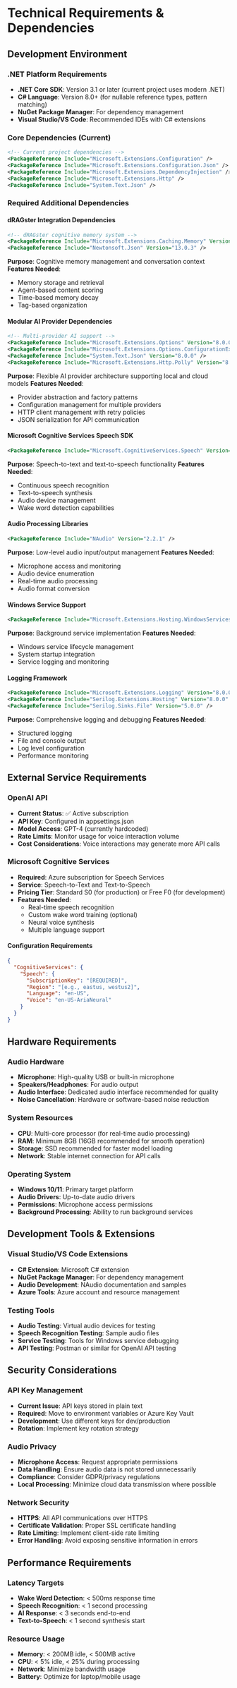 # Technical Requirements & Dependencies

## Development Environment

### .NET Platform Requirements
- **.NET Core SDK**: Version 3.1 or later (current project uses modern .NET)
- **C# Language**: Version 8.0+ (for nullable reference types, pattern matching)
- **NuGet Package Manager**: For dependency management
- **Visual Studio/VS Code**: Recommended IDEs with C# extensions

### Core Dependencies (Current)
```xml
<!-- Current project dependencies -->
<PackageReference Include="Microsoft.Extensions.Configuration" />
<PackageReference Include="Microsoft.Extensions.Configuration.Json" />
<PackageReference Include="Microsoft.Extensions.DependencyInjection" />
<PackageReference Include="Microsoft.Extensions.Http" />
<PackageReference Include="System.Text.Json" />
```

### Required Additional Dependencies

#### dRAGster Integration Dependencies
```xml
<!-- dRAGster cognitive memory system -->
<PackageReference Include="Microsoft.Extensions.Caching.Memory" Version="8.0.0" />
<PackageReference Include="Newtonsoft.Json" Version="13.0.3" />
```
**Purpose**: Cognitive memory management and conversation context
**Features Needed**:
- Memory storage and retrieval
- Agent-based content scoring
- Time-based memory decay
- Tag-based organization

#### Modular AI Provider Dependencies
```xml
<!-- Multi-provider AI support -->
<PackageReference Include="Microsoft.Extensions.Options" Version="8.0.0" />
<PackageReference Include="Microsoft.Extensions.Options.ConfigurationExtensions" Version="8.0.0" />
<PackageReference Include="System.Text.Json" Version="8.0.0" />
<PackageReference Include="Microsoft.Extensions.Http.Polly" Version="8.0.0" />
```
**Purpose**: Flexible AI provider architecture supporting local and cloud models
**Features Needed**:
- Provider abstraction and factory patterns
- Configuration management for multiple providers
- HTTP client management with retry policies
- JSON serialization for API communication

#### Microsoft Cognitive Services Speech SDK
```xml
<PackageReference Include="Microsoft.CognitiveServices.Speech" Version="1.34.0" />
```
**Purpose**: Speech-to-text and text-to-speech functionality
**Features Needed**:
- Continuous speech recognition
- Text-to-speech synthesis
- Audio device management
- Wake word detection capabilities

#### Audio Processing Libraries
```xml
<PackageReference Include="NAudio" Version="2.2.1" />
```
**Purpose**: Low-level audio input/output management
**Features Needed**:
- Microphone access and monitoring
- Audio device enumeration
- Real-time audio processing
- Audio format conversion

#### Windows Service Support
```xml
<PackageReference Include="Microsoft.Extensions.Hosting.WindowsServices" Version="8.0.0" />
```
**Purpose**: Background service implementation
**Features Needed**:
- Windows service lifecycle management
- System startup integration
- Service logging and monitoring

#### Logging Framework
```xml
<PackageReference Include="Microsoft.Extensions.Logging" Version="8.0.0" />
<PackageReference Include="Serilog.Extensions.Hosting" Version="8.0.0" />
<PackageReference Include="Serilog.Sinks.File" Version="5.0.0" />
```
**Purpose**: Comprehensive logging and debugging
**Features Needed**:
- Structured logging
- File and console output
- Log level configuration
- Performance monitoring

## External Service Requirements

### OpenAI API
- **Current Status**: ✅ Active subscription
- **API Key**: Configured in appsettings.json
- **Model Access**: GPT-4 (currently hardcoded)
- **Rate Limits**: Monitor usage for voice interaction volume
- **Cost Considerations**: Voice interactions may generate more API calls

### Microsoft Cognitive Services
- **Required**: Azure subscription for Speech Services
- **Service**: Speech-to-Text and Text-to-Speech
- **Pricing Tier**: Standard S0 (for production) or Free F0 (for development)
- **Features Needed**:
  - Real-time speech recognition
  - Custom wake word training (optional)
  - Neural voice synthesis
  - Multiple language support

#### Configuration Requirements
```json
{
  "CognitiveServices": {
    "Speech": {
      "SubscriptionKey": "[REQUIRED]",
      "Region": "[e.g., eastus, westus2]",
      "Language": "en-US",
      "Voice": "en-US-AriaNeural"
    }
  }
}
```

## Hardware Requirements

### Audio Hardware
- **Microphone**: High-quality USB or built-in microphone
- **Speakers/Headphones**: For audio output
- **Audio Interface**: Dedicated audio interface recommended for quality
- **Noise Cancellation**: Hardware or software-based noise reduction

### System Resources
- **CPU**: Multi-core processor (for real-time audio processing)
- **RAM**: Minimum 8GB (16GB recommended for smooth operation)
- **Storage**: SSD recommended for faster model loading
- **Network**: Stable internet connection for API calls

### Operating System
- **Windows 10/11**: Primary target platform
- **Audio Drivers**: Up-to-date audio drivers
- **Permissions**: Microphone access permissions
- **Background Processing**: Ability to run background services

## Development Tools & Extensions

### Visual Studio/VS Code Extensions
- **C# Extension**: Microsoft C# extension
- **NuGet Package Manager**: For dependency management
- **Audio Development**: NAudio documentation and samples
- **Azure Tools**: Azure account and resource management

### Testing Tools
- **Audio Testing**: Virtual audio devices for testing
- **Speech Recognition Testing**: Sample audio files
- **Service Testing**: Tools for Windows service debugging
- **API Testing**: Postman or similar for OpenAI API testing

## Security Considerations

### API Key Management
- **Current Issue**: API keys stored in plain text
- **Required**: Move to environment variables or Azure Key Vault
- **Development**: Use different keys for dev/production
- **Rotation**: Implement key rotation strategy

### Audio Privacy
- **Microphone Access**: Request appropriate permissions
- **Data Handling**: Ensure audio data is not stored unnecessarily
- **Compliance**: Consider GDPR/privacy regulations
- **Local Processing**: Minimize cloud data transmission where possible

### Network Security
- **HTTPS**: All API communications over HTTPS
- **Certificate Validation**: Proper SSL certificate handling
- **Rate Limiting**: Implement client-side rate limiting
- **Error Handling**: Avoid exposing sensitive information in errors

## Performance Requirements

### Latency Targets
- **Wake Word Detection**: < 500ms response time
- **Speech Recognition**: < 1 second processing
- **AI Response**: < 3 seconds end-to-end
- **Text-to-Speech**: < 1 second synthesis start

### Resource Usage
- **Memory**: < 200MB idle, < 500MB active
- **CPU**: < 5% idle, < 25% during processing
- **Network**: Minimize bandwidth usage
- **Battery**: Optimize for laptop/mobile usage
